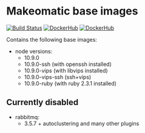 # Makeomatic base images

[![Build Status](https://travis-ci.org/makeomatic/alpine-node.svg?branch=master)](https://travis-ci.org/makeomatic/alpine-node)
[![DockerHub](https://img.shields.io/badge/docker-available-blue.svg)](https://hub.docker.com/r/makeomatic/node)
[![DockerHub](https://img.shields.io/docker/pulls/makeomatic/node.svg)](https://hub.docker.com/r/makeomatic/node)

Contains the following base images:

* node versions:
  - 10.9.0
  - 10.9.0-ssh (with openssh installed)
  - 10.9.0-vips (with libvips installed)
  - 10.9.0-vips-ssh (ssh+vips)
  - 10.9.0-ruby (with ruby 2.3.1 installed)

## Currently disabled

* rabbitmq:
  - 3.5.7 + autoclustering and many other plugins
